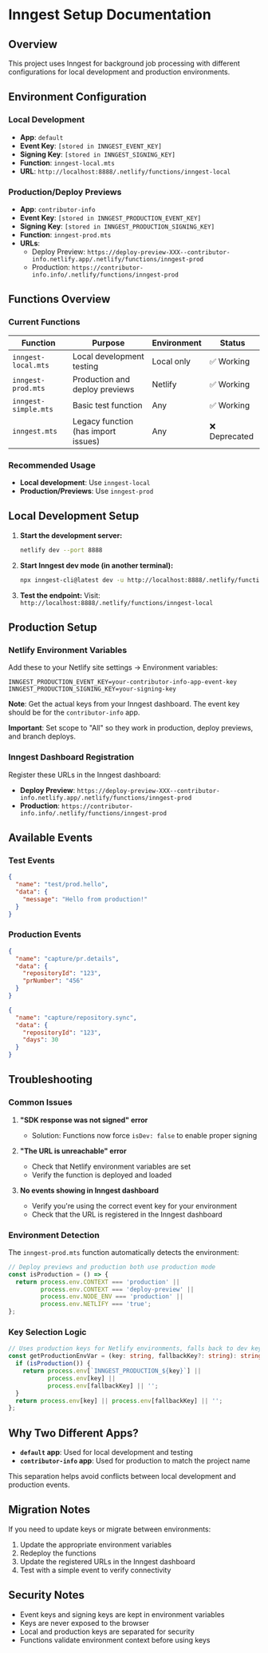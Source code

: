 # Inngest Setup Documentation

## Overview

This project uses Inngest for background job processing with different configurations for local development and production environments.

## Environment Configuration

### Local Development
- **App**: `default`
- **Event Key**: `[stored in INNGEST_EVENT_KEY]`
- **Signing Key**: `[stored in INNGEST_SIGNING_KEY]`
- **Function**: `inngest-local.mts`
- **URL**: `http://localhost:8888/.netlify/functions/inngest-local`

### Production/Deploy Previews
- **App**: `contributor-info`
- **Event Key**: `[stored in INNGEST_PRODUCTION_EVENT_KEY]`
- **Signing Key**: `[stored in INNGEST_PRODUCTION_SIGNING_KEY]`
- **Function**: `inngest-prod.mts`
- **URLs**: 
  - Deploy Preview: `https://deploy-preview-XXX--contributor-info.netlify.app/.netlify/functions/inngest-prod`
  - Production: `https://contributor-info.info/.netlify/functions/inngest-prod`

## Functions Overview

### Current Functions

| Function | Purpose | Environment | Status |
|----------|---------|-------------|--------|
| `inngest-local.mts` | Local development testing | Local only | ✅ Working |
| `inngest-prod.mts` | Production and deploy previews | Netlify | ✅ Working |
| `inngest-simple.mts` | Basic test function | Any | ✅ Working |
| `inngest.mts` | Legacy function (has import issues) | Any | ❌ Deprecated |

### Recommended Usage
- **Local development**: Use `inngest-local`
- **Production/Previews**: Use `inngest-prod`

## Local Development Setup

1. **Start the development server:**
   ```bash
   netlify dev --port 8888
   ```

2. **Start Inngest dev mode (in another terminal):**
   ```bash
   npx inngest-cli@latest dev -u http://localhost:8888/.netlify/functions/inngest-local
   ```

3. **Test the endpoint:**
   Visit: `http://localhost:8888/.netlify/functions/inngest-local`

## Production Setup

### Netlify Environment Variables

Add these to your Netlify site settings → Environment variables:

```
INNGEST_PRODUCTION_EVENT_KEY=your-contributor-info-app-event-key
INNGEST_PRODUCTION_SIGNING_KEY=your-signing-key
```

**Note**: Get the actual keys from your Inngest dashboard. The event key should be for the `contributor-info` app.

**Important**: Set scope to "All" so they work in production, deploy previews, and branch deploys.

### Inngest Dashboard Registration

Register these URLs in the Inngest dashboard:

- **Deploy Preview**: `https://deploy-preview-XXX--contributor-info.netlify.app/.netlify/functions/inngest-prod`
- **Production**: `https://contributor-info.info/.netlify/functions/inngest-prod`

## Available Events

### Test Events

```json
{
  "name": "test/prod.hello",
  "data": {
    "message": "Hello from production!"
  }
}
```

### Production Events

```json
{
  "name": "capture/pr.details",
  "data": {
    "repositoryId": "123",
    "prNumber": "456"
  }
}
```

```json
{
  "name": "capture/repository.sync",
  "data": {
    "repositoryId": "123",
    "days": 30
  }
}
```

## Troubleshooting

### Common Issues

1. **"SDK response was not signed" error**
   - Solution: Functions now force `isDev: false` to enable proper signing

2. **"The URL is unreachable" error**
   - Check that Netlify environment variables are set
   - Verify the function is deployed and loaded

3. **No events showing in Inngest dashboard**
   - Verify you're using the correct event key for your environment
   - Check that the URL is registered in the Inngest dashboard

### Environment Detection

The `inngest-prod.mts` function automatically detects the environment:

```typescript
// Deploy previews and production both use production mode
const isProduction = () => {
  return process.env.CONTEXT === 'production' || 
         process.env.CONTEXT === 'deploy-preview' || 
         process.env.NODE_ENV === 'production' ||
         process.env.NETLIFY === 'true';
};
```

### Key Selection Logic

```typescript
// Uses production keys for Netlify environments, falls back to dev keys
const getProductionEnvVar = (key: string, fallbackKey?: string): string => {
  if (isProduction()) {
    return process.env[`INNGEST_PRODUCTION_${key}`] || 
           process.env[key] || 
           process.env[fallbackKey] || '';
  }
  return process.env[key] || process.env[fallbackKey] || '';
};
```

## Why Two Different Apps?

- **`default` app**: Used for local development and testing
- **`contributor-info` app**: Used for production to match the project name

This separation helps avoid conflicts between local development and production events.

## Migration Notes

If you need to update keys or migrate between environments:

1. Update the appropriate environment variables
2. Redeploy the functions
3. Update the registered URLs in the Inngest dashboard
4. Test with a simple event to verify connectivity

## Security Notes

- Event keys and signing keys are kept in environment variables
- Keys are never exposed to the browser
- Local and production keys are separated for security
- Functions validate environment context before using keys